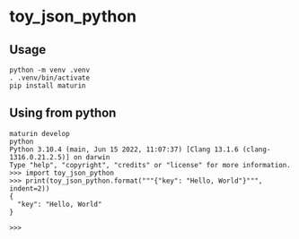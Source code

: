 # toy_json_python

## Usage

```shell
python -m venv .venv
. .venv/bin/activate
pip install maturin
```

## Using from python

```shell
maturin develop
python
Python 3.10.4 (main, Jun 15 2022, 11:07:37) [Clang 13.1.6 (clang-1316.0.21.2.5)] on darwin
Type "help", "copyright", "credits" or "license" for more information.
>>> import toy_json_python
>>> print(toy_json_python.format("""{"key": "Hello, World"}""", indent=2))
{
  "key": "Hello, World"
}

>>>
```